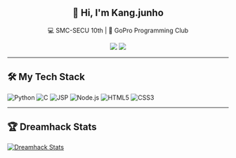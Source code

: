 <h2 align="center">👋 Hi, I'm <strong>Kang.junho</strong></h2>
<p align="center">💻 SMC-SECU 10th | 🎯 GoPro Programming Club</p>

<p align="center">
  <img src="https://img.shields.io/badge/School-SMC--SECU-blue?style=flat-square&logo=google-scholar&logoColor=white" />
  <img src="https://img.shields.io/badge/Club-GoPro%20Programming-9cf?style=flat-square&logo=codeforces&logoColor=black" />
</p>

---

## 🛠️ My Tech Stack

![Python](https://img.shields.io/badge/Python-3776AB?style=for-the-badge&logo=python&logoColor=white)
![C](https://img.shields.io/badge/C-00599C?style=for-the-badge&logo=c&logoColor=white)
![JSP](https://img.shields.io/badge/JSP-007396?style=for-the-badge&logo=java&logoColor=white)
![Node.js](https://img.shields.io/badge/Node.js-339933?style=for-the-badge&logo=node.js&logoColor=white)
![HTML5](https://img.shields.io/badge/HTML5-E34F26?style=for-the-badge&logo=html5&logoColor=white)
![CSS3](https://img.shields.io/badge/CSS3-1572B6?style=for-the-badge&logo=css3&logoColor=white)

---

## 🏆 Dreamhack Stats

[![Dreamhack Stats](https://dreamhack-readme-stats.vercel.app/api/stats?username=Tjdmin1)](https://dreamhack.io/users/33534/wargame)
